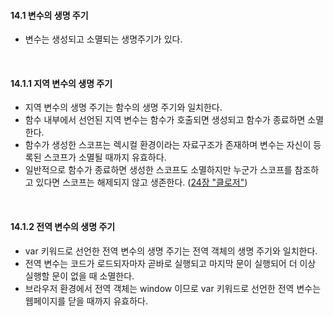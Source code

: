 #### 14.1 변수의 생명 주기
- 변수는 생성되고 소멸되는 생명주기가 있다.

<br />

#### 14.1.1 지역 변수의 생명 주기
- 지역 변수의 생명 주기는 함수의 생명 주기와 일치한다.
- 함수 내부에서 선언된 지역 변수는 함수가 호출되면 생성되고 함수가 종료하면 소멸한다.
- 함수가 생성한 스코프는 렉시컬 환경이라는 자료구조가 존재하며 변수는 자신이 등록된 스코프가 소멸될 때까지 유효하다.
- 일반적으로 함수가 종료하면 생성한 스코프도 소멸하지만 누군가 스코프를 참조하고 있다면 스코프는 해제되지 않고 생존한다. ([24장 "클로저"](URL))

<br />

#### 14.1.2 전역 변수의 생명 주기
- var 키워드로 선언한 전역 변수의 생명 주기는 전역 객체의 생명 주기와 일치한다.
- 전역 변수는 코드가 로드되자마자 곧바로 실행되고 마지막 문이 실행되어 더 이상 실행할 문이 없을 때 소멸한다.
- 브라우저 환경에서 전역 객체는 window 이므로 var 키워드로 선언한 전역 변수는 웹페이지를 닫을 때까지 유효하다.
